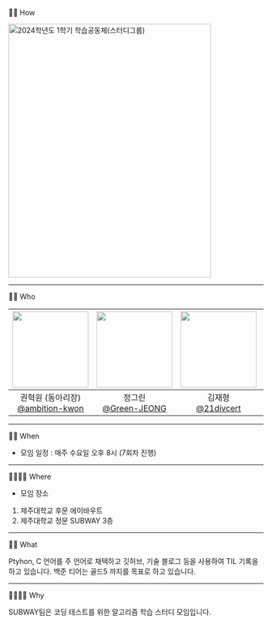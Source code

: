 ☝🏻 How

<img src="https://github.com/JNUSubway/Algorithm_Study/assets/139318504/202f99cc-dbd3-43c5-b703-7972126105e7" alt="2024학년도 1학기 학습공동체(스터디그룹)" width="400" height="500">

---

✌🏻 Who

|<img src="https://avatars.githubusercontent.com/u/5442985?v=4" width="150" height="150"/>|<img src="https://avatars.githubusercontent.com/u/139318504?v=4" width="150" height="150"/>|<img src="https://avatars.githubusercontent.com/u/128115881?v=4" width="150" height="150"/>|<img src="https://avatars.githubusercontent.com/u/129487583?v=4" width="150" height="150"/>|<img src="https://avatars.githubusercontent.com/u/79962121?v=4" width="150" height="150"/>|<img src="https://avatars.githubusercontent.com/u/134955384?v=4" width="150" height="150"/>|
|:-:|:-:|:-:|:-:|:-:|:-:|
|권혁원 (동아리장)<br/>[@ambition-kwon](https://github.com/ambition-kwon)|정그린<br/>[@Green-JEONG](https://github.com/Green-JEONG)|김재형<br/>[@21divcert](https://github.com/21divcert)|김지혁<br/>[@kjeok00](https://github.com/kjeok00)|김한나<br/>[@khanna01](https://github.com/khanna01)|강다연<br/>[@daniyeoni](https://github.com/daniyeoni)|

---

🤟🏻 When
- 모임 일정 : 매주 수요일 오후 8시 (7회차 진행)
---

🤘🏻🤘🏻 Where
- 모임 장소
1. 제주대학교 후문 에이바우트
2. 제주대학교 정문 SUBWAY 3층
---

✋🏻 What

Ptyhon, C 언어를 주 언어로 채택하고 깃허브, 기술 블로그 등을 사용하여 TIL 기록을 하고 있습니다. 백준 티어는 골드5 까지를 목표로 하고 있습니다.

---
🤚🏻☝🏻 Why

SUBWAY팀은 코딩 테스트를 위한 알고리즘 학습 스터디 모임입니다. 
